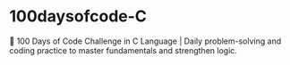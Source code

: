 # 100daysofcode-C
🚀 100 Days of Code Challenge in C Language | Daily problem-solving and coding practice to master fundamentals and strengthen logic.
